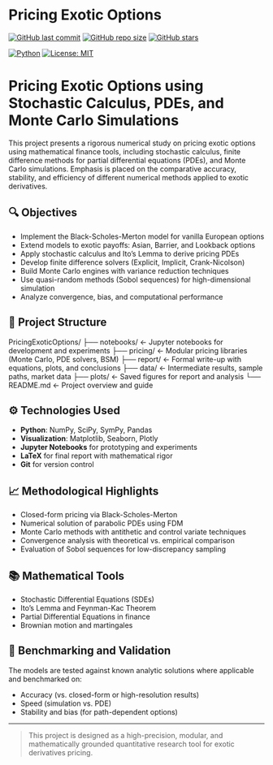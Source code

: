 # Pricing Exotic Options

[![GitHub last commit](https://img.shields.io/github/last-commit/ajayworks/Pricing_Exotic_Options)](https://github.com/ajayworks/Pricing_Exotic_Options)
[![GitHub repo size](https://img.shields.io/github/repo-size/ajayworks/Pricing_Exotic_Options)](https://github.com/ajayworks/Pricing_Exotic_Options)
[![GitHub stars](https://img.shields.io/github/stars/ajayworks/Pricing_Exotic_Options?style=social)](https://github.com/ajayworks/Pricing_Exotic_Options/stargazers)

[![Python](https://img.shields.io/badge/python-3.10+-blue.svg)](https://www.python.org/downloads/)
[![License: MIT](https://img.shields.io/badge/License-MIT-yellow.svg)](https://opensource.org/licenses/MIT)

# Pricing Exotic Options using Stochastic Calculus, PDEs, and Monte Carlo Simulations

This project presents a rigorous numerical study on pricing exotic options using mathematical finance tools, including stochastic calculus, finite difference methods for partial differential equations (PDEs), and Monte Carlo simulations. Emphasis is placed on the comparative accuracy, stability, and efficiency of different numerical methods applied to exotic derivatives.

## 🔍 Objectives

- Implement the Black-Scholes-Merton model for vanilla European options
- Extend models to exotic payoffs: Asian, Barrier, and Lookback options
- Apply stochastic calculus and Ito’s Lemma to derive pricing PDEs
- Develop finite difference solvers (Explicit, Implicit, Crank-Nicolson)
- Build Monte Carlo engines with variance reduction techniques
- Use quasi-random methods (Sobol sequences) for high-dimensional simulation
- Analyze convergence, bias, and computational performance

## 📁 Project Structure

PricingExoticOptions/
├── notebooks/       ← Jupyter notebooks for development and experiments
├── pricing/         ← Modular pricing libraries (Monte Carlo, PDE solvers, BSM)
├── report/          ← Formal write-up with equations, plots, and conclusions
├── data/            ← Intermediate results, sample paths, market data
├── plots/           ← Saved figures for report and analysis
└── README.md        ← Project overview and guide

## ⚙️ Technologies Used

- **Python**: NumPy, SciPy, SymPy, Pandas
- **Visualization**: Matplotlib, Seaborn, Plotly
- **Jupyter Notebooks** for prototyping and experiments
- **LaTeX** for final report with mathematical rigor
- **Git** for version control

## 📈 Methodological Highlights

- Closed-form pricing via Black-Scholes-Merton
- Numerical solution of parabolic PDEs using FDM
- Monte Carlo methods with antithetic and control variate techniques
- Convergence analysis with theoretical vs. empirical comparison
- Evaluation of Sobol sequences for low-discrepancy sampling

## 📚 Mathematical Tools

- Stochastic Differential Equations (SDEs)
- Ito’s Lemma and Feynman-Kac Theorem
- Partial Differential Equations in finance
- Brownian motion and martingales

## 🧪 Benchmarking and Validation

The models are tested against known analytic solutions where applicable and benchmarked on:
- Accuracy (vs. closed-form or high-resolution results)
- Speed (simulation vs. PDE)
- Stability and bias (for path-dependent options)

---

> This project is designed as a high-precision, modular, and mathematically grounded quantitative research tool for exotic derivatives pricing.